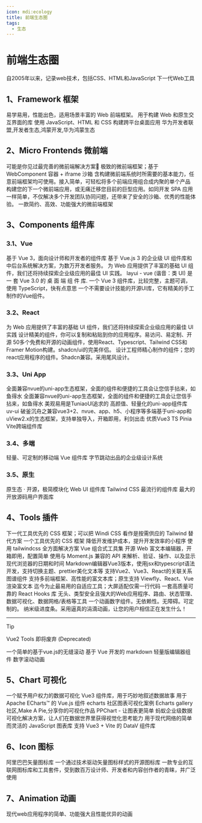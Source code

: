 ```yaml
---
icon: mdi:ecology
title: 前端生态圈
tags:
  - 生态
---
```


# 前端生态圈

<LinkCard title="MDN Web Docs" href="https://developer.mozilla.org/zh-CN/" icon="https://developer.mozilla.org/favicon-48x48.bc390275e955dacb2e65.png"  >
自2005年以来，记录web技术，包括CSS、HTML和JavaScript
</LinkCard>
<LinkCard title="VoidZero" href="https://voidzero.dev/" icon="https://voidzero.dev/favicon.svg"  >
下一代Web工具
</LinkCard>

## 1、Framework 框架

<CardGrid>
  <LinkCard title="Vue.js" href="https://cn.vuejs.org/" icon="https://icon.bqb.cool/?url=cn.vuejs.org" >
  易学易用，性能出色，适用场景丰富的 Web 前端框架。
  </LinkCard>
  <LinkCard title="React" href="https://zh-hans.react.dev/" icon="https://icon.bqb.cool/?url=zh-hans.react.dev" >
  用于构建 Web 和原生交互界面的库
  </LinkCard>
  <LinkCard title="Electron" href="https://electron.nodejs.cn/" icon="https://icon.bqb.cool/?url=electron.nodejs.cn" >
  使用 JavaScript、HTML 和 CSS 构建跨平台桌面应用
  </LinkCard>
  <LinkCard title="HarmonyOS" href="https://developer.huawei.com/consumer/cn/" icon="https://icon.bqb.cool/?url=developer.huawei.com" >
  华为开发者联盟,开发者生态,鸿蒙开发,华为鸿蒙生态
  </LinkCard>
</CardGrid>

## 2、Micro Frontends 微前端

<CardGrid>
  <LinkCard title="qiankun" href="https://qiankun.umijs.org/zh" icon="https://icon.bqb.cool/?url=qiankun.umijs.org" >
  可能是你见过最完善的微前端解决方案🧐
  </LinkCard>
  <LinkCard title="无界" href="https://wujie-micro.github.io/doc/" icon="https://wujie-micro.github.io/doc/wujie.png" >
  极致的微前端框架；基于 WebComponent 容器 + iframe 沙箱
  </LinkCard>
  <LinkCard title="Garfish" href="https://www.garfishjs.org/" icon="https://icon.bqb.cool/?url=www.garfishjs.org" >
  含构建微前端系统时所需要的基本能力，任意前端框架均可使用。接入简单，可轻松将多个前端应用组合成内聚的单个产品
  </LinkCard>
  <LinkCard title="Icestark" href="https://micro-frontends.ice.work/" icon="https://icon.bqb.cool/?url=micro-frontends.ice.work" >
  构建您的下一个微前端应用，或无痛迁移您目前的巨型应用。如同开发 SPA 应用一样简单，不仅解决多个开发团队协同问题，还带来了安全的沙箱、优秀的性能体验。
  </LinkCard>
  <LinkCard title="MicroApp" href="https://jd-opensource.github.io/micro-app/" icon="https://jd-opensource.github.io/micro-app/home/assets/logo.png" >
  一款简约、高效、功能强大的微前端框架
  </LinkCard>
</CardGrid>

## 3、Components 组件库

### 3.1、Vue

<CardGrid>
  <LinkCard title="Element Plus" href="https://element-plus.org/zh-CN/" icon="https://icon.bqb.cool/?url=element-plus.org" >
  基于 Vue 3，面向设计师和开发者的组件库
  </LinkCard>
  <LinkCard title="View Design" href="https://www.iviewui.com/" icon="https://icon.bqb.cool/?url=www.iviewui.com" >
  基于 Vue.js 3 的企业级 UI 组件库和中后台系统解决方案，为数万开发者服务。
  </LinkCard>
  <LinkCard title="Ant Design Vue" href="https://www.antdv.com/components/overview-cn" icon="https://icon.bqb.cool/?url=www.antdv.com" >
  为 Web 应用提供了丰富的基础 UI 组件，我们还将持续探索企业级应用的最佳 UI 实践。
  </LinkCard>
  <LinkCard title="layui - vue" href="https://www.layui-vue.com/zh-CN/index" icon="https://icon.bqb.cool/?url=www.layui-vue.com" >
  layui - vue (谐音：类 UI) 是 一 套 Vue 3.0 的 桌 面 端 组 件 库.
  </LinkCard>
  <LinkCard title="Naïve UI" href="https://www.naiveui.com/zh-CN/" icon="https://icon.bqb.cool/?url=www.naiveui.com" >
  一个 Vue 3 组件库，比较完整，主题可调，使用 TypeScript，快有点意思
  </LinkCard>
  <LinkCard title="Vuetify" href="https://vuetifyjs.com/zh-Hans/" icon="https://icon.bqb.cool/?url=vuetifyjs.com" >
  一个不需要设计技能的开源UI库，它有精美的手工制作的Vue组件。
  </LinkCard>
</CardGrid>

### 3.2、React

<CardGrid>
  <LinkCard title="Ant Design" href="https://ant-design.antgroup.com/" icon="https://icon.bqb.cool/?url=ant-design.antgroup.com" >
  为 Web 应用提供了丰富的基础 UI 组件，我们还将持续探索企业级应用的最佳 UI 实践
  </LinkCard>
  <LinkCard title="shadcn/ui" href="https://www.shadcn.com.cn/" icon="https://icon.bqb.cool/?url=www.shadcn.com.cn" >
  设计精美的组件，你可以复制和粘贴到你的应用程序。易访问、易定制、开源
  </LinkCard>
  <LinkCard title="Magic UI" href="https://magicui.design/" icon="https://icon.bqb.cool/?url=magicui.design" >
  50多个免费和开源的动画组件，使用React、Typescript、Tailwind CSS和Framer Motion构建。shadcn/ui的完美伴侣。
  </LinkCard>
  <LinkCard title="cult/ui" href="https://www.cult-ui.com/" icon="https://icon.bqb.cool/?url=www.cult-ui.com" >
  设计工程师精心制作的组件；您的react应用程序的组件。Shadcn兼容。采用尾风设计。
  </LinkCard>
</CardGrid>

### 3.3、Uni App

<CardGrid>
  <LinkCard title="uView" href="https://www.uviewui.com/" icon="https://icon.bqb.cool/?url=www.uviewui.com" >
  全面兼容nvue的uni-app生态框架，全面的组件和便捷的工具会让您信手拈来，如鱼得水
  </LinkCard>
  <LinkCard title="uView-Plus" href="https://uview-plus.jiangruyi.com/" icon="https://icon.bqb.cool/?url=uview-plus.jiangruyi.com" >
  全面兼容nvue的uni-app生态框架，全面的组件和便捷的工具会让您信手拈来，如鱼得水
  </LinkCard>
  <LinkCard title="TuniaoUI" href="https://vue3.tuniaokj.com/" icon="https://icon.bqb.cool/?url=vue3.tuniaokj.com" >
  美观易用是TuniaoUI追求的
  </LinkCard>
  <LinkCard title="Wot Design Uni" href="https://wot-design-uni.netlify.app/" icon="https://icon.bqb.cool/?url=wot-design-uni.netlify.app" >
  高颜值、轻量化的uni-app组件库
  </LinkCard>
  <LinkCard title="uv-ui" href="https://www.uvui.cn/" icon="https://icon.bqb.cool/?url=www.uvui.cn" >
  uv-ui 破釜沉舟之兼容vue3+2、nvue、app、h5、小程序等多端基于uni-app和uView2.x的生态框架，支持单独导入，开箱即用，利剑出击
  </LinkCard>
  <LinkCard title="TMUI" href="https://tmui.design/" icon="https://icon.bqb.cool/?url=tmui.design" >
  优质Vue3 TS Pinia Vite跨端组件库
  </LinkCard>
</CardGrid>

### 3.4、多端

<CardGrid>
  <LinkCard title="Vant" href="https://vant-ui.github.io/vant/#/zh-CN" icon="https://icon.bqb.cool/?url=vant-ui.github.io" >
  轻量、可定制的移动端 Vue 组件库
  </LinkCard>
  <LinkCard title="Arco.Design" href="https://arco.design/" icon="https://icon.bqb.cool/?url=arco.design" >
  字节跳动出品的企业级设计系统
  </LinkCard>
</CardGrid>

### 3.5、原生

<CardGrid>
  <LinkCard title="Layui" href="https://layui.dev/" icon="https://icon.bqb.cool/?url=layui.dev" >
  原生态 · 开源，极简模块化 Web UI 组件库
  </LinkCard>
  <LinkCard title="daisyUI" href="https://daisyui.com/" icon="https://icon.bqb.cool/?url=daisyui.com" >
  Tailwind CSS 最流行的组件库
  </LinkCard>
  <LinkCard title="UIverse" href="https://uiverse.io/" icon="https://icon.bqb.cool/?url=uiverse.io" >
  最大的开放源码用户界面库
  </LinkCard>
</CardGrid>

## 4、Tools 插件

<CardGrid>
  <LinkCard title="Windi CSS" href="https://cn.windicss.org/" icon="https://icon.bqb.cool/?url=cn.windicss.org" >
  下一代工具优先的 CSS 框架；可以把 Windi CSS 看作是按需供应的 Tailwind 替代方案
  </LinkCard>
  <LinkCard title="TailWind CSS" href="https://tailwind.nodejs.cn/" icon="https://icon.bqb.cool/?url=tailwind.nodejs.cn" >
  一个工具优先的 CSS 框架
  </LinkCard>
  <LinkCard title="weapp-tailwindcss" href="https://weapp-tw.icebreaker.top/" icon="https://icon.bqb.cool/?url=weapp-tw.icebreaker.top" >
  降低开发维护成本，提升开发效率的小程序 使用 tailwindcss 全方面解决方案
  </LinkCard>
  <LinkCard title="VueUse" href="https://vueuse.nodejs.cn/" icon="https://icon.bqb.cool/?url=vueuse.nodejs.cn" >
  Vue 组合式工具集
  </LinkCard>
  <LinkCard title="wangEditor 5" href="https://www.wangeditor.com/" icon="https://icon.bqb.cool/?url=www.wangeditor.com" >
  开源 Web 富文本编辑器，开箱即用，配置简单
  </LinkCard>
  <LinkCard title="Day.js" href="https://day.nodejs.cn/" icon="https://icon.bqb.cool/?url=day.nodejs.cn" >
  使用与 Moment.js 兼容的 API 来解析、验证、操作、以及显示现代浏览器的日期和时间
  </LinkCard>
  <LinkCard title="md-editor-v3" href="https://imzbf.github.io/md-editor-v3/zh-CN/index" icon="https://icon.bqb.cool/?url=imzbf.github.io" >
  Markdown编辑器Vue3版本，使用jsx和typescript语法开发，支持切换主题、prettier美化文本等
  </LinkCard>
  <LinkCard title="relation-graph" href="https://relation-graph.com/" icon="https://icon.bqb.cool/?url=relation-graph.com" >
  支持Vue2、Vue3、React的关联关系图谱组件
  </LinkCard>
  <LinkCard title="TextBus" href="https://textbus.io/" icon="https://icon.bqb.cool/?url=textbus.io" >
  支持多前端框架、高性能的富文本库；原生支持 Viewfly、React、Vue 渲染富文本
  </LinkCard>
  <LinkCard title="Autofit.js" href="https://auto-plugin.github.io/index/autofit.js/" icon="https://auto-plugin.github.io/index/autofit.js/logo.png" >
  迄今为止最易用的自适应工具；大屏适配仅需一行代码
  </LinkCard>
  <LinkCard title="ahooks" href="https://ahooks.js.org/zh-CN" icon="https://icon.bqb.cool/?url=ahooks.js.org" >
  一套高质量可靠的 React Hooks 库
  </LinkCard>
  <LinkCard title="TanStack" href="https://tanstack.com/" icon="https://icon.bqb.cool/?url=tanstack.com" >
  无头、类型安全且强大的Web应用程序、路由、状态管理、数据可视化、数据网格/表格等工具
  </LinkCard>
  <LinkCard title="NumberFlow" href="https://number-flow.barvian.me/vue" icon="https://icon.bqb.cool/?url=number-flow.barvian.me" >
  一个动画数字组件。无依赖性。无障碍。可定制的。
  </LinkCard>
  <LinkCard title="NProgress" href="https://ricostacruz.com/nprogress/" icon="https://icon.bqb.cool/?url=ricostacruz.com" >
  纳米级进度条。采用逼真的涓滴动画，让您的用户相信正在发生什么！
  </LinkCard>
</CardGrid>

---

> [!tip]
> Vue2 Tools 即将废弃 (Deprecated)

<CardGrid>
  <LinkCard title="vue-seamless-scroll" href="https://chenxuan0000.github.io/vue-seamless-scroll/zh/" icon="https://icon.bqb.cool/?url=chenxuan0000.github.io" >
  一个简单的基于vue.js的无缝滚动
  </LinkCard>
  <LinkCard title="v-md-editor" href="https://code-farmer-i.github.io/vue-markdown-editor" icon="https://icon.bqb.cool/?url=code-farmer-i.github.io" >
  基于 Vue 开发的 markdown 轻量版编辑器组件
  </LinkCard>
  <LinkCard title="Vue CountTo" href="https://panjiachen.github.io/countTo/demo/" icon="https://icon.bqb.cool/?url=panjiachen.github.io" >
  数字滚动动画
  </LinkCard>
</CardGrid>

## 5、Chart 可视化

<CardGrid>
  <LinkCard title="Vue Data UI" href="https://vue-data-ui.graphieros.com/" icon="https://icon.bqb.cool/?url=vue-data-ui.graphieros.com" >
  一个赋予用户权力的数据可视化 Vue3 组件库，用于巧妙地叙述数据故事
  </LinkCard>
  <LinkCard title="Vue-ECharts" href="https://vue-echarts.dev/" icon="https://icon.bqb.cool/?url=vue-echarts.dev" >
  用于 Apache ECharts™ 的 Vue.js 组件
  </LinkCard>
  <LinkCard title="Makeapie" href="https://www.makeapie.cn/echarts" icon="https://icon.bqb.cool/?url=www.makeapie.cn" >
  echarts 社区图表可视化案例
  </LinkCard>
  <LinkCard title="Echarts Dome" href="https://www.isqqw.com/" icon="https://icon.bqb.cool/?url=www.isqqw.com" >
  Echarts gallery 社区,Make A Pie,分享你的可视化作品
  </LinkCard>
  <LinkCard title="PPChart" href="https://www.ppchart.com/" icon="https://icon.bqb.cool/?url=www.ppchart.com" >
  PPChart - 让图表更简单
  </LinkCard>
  <LinkCard title="AntV" href="https://antv.antgroup.com/zh" icon="https://icon.bqb.cool/?url=antv.antgroup.com" >
  蚂蚁企业级数据可视化解决方案，让人们在数据世界里获得视觉化思考能力
  </LinkCard>
  <LinkCard title="Chart.js" href="https://chartjs.cn/" icon="https://icon.bqb.cool/?url=chartjs.cn" >
  用于现代网络的简单而灵活的 JavaScript 图表库
  </LinkCard>
  <LinkCard title="DataV - Vue3" href="https://datav-vue3.netlify.app/" icon="https://icon.bqb.cool/?url=datav-vue3.netlify.app" >
  支持 Vue3 + Vite 的 DataV 组件库
  </LinkCard>
</CardGrid>

## 6、Icon 图标

<CardGrid>
  <LinkCard title="IconFont" href="https://www.iconfont.cn/" icon="https://icon.bqb.cool/?url=www.iconfont.cn" >
  阿里巴巴矢量图标库
  </LinkCard>
  <LinkCard title="IconPark" href="https://iconpark.oceanengine.com/" icon="https://icon.bqb.cool/?url=iconpark.oceanengine.com" >
  一个通过技术驱动矢量图标样式的开源图标库
  </LinkCard>
  <LinkCard title="Font Awesome" href="https://fa6.dashgame.com/" icon="https://icon.bqb.cool/?url=fa6.dashgame.com" >
  一款专业的互联网图标库和工具套件，受到数百万设计师、开发者和内容创作者的青睐，并广泛使用
  </LinkCard>
</CardGrid>

## 7、Animation 动画

<CardGrid>
  <LinkCard title="Motion Vue" href="https://motion.unovue.com/" icon="https://motion.unovue.com/logo.svg" >
  现代web应用程序的简单、功能强大且性能优异的动画
  </LinkCard>
</CardGrid>
